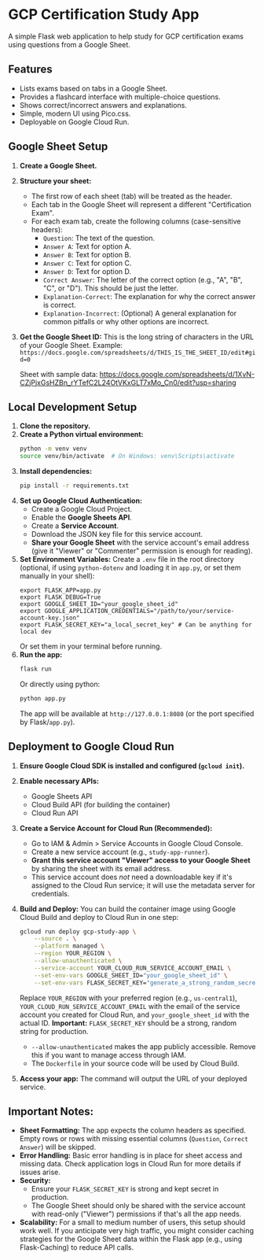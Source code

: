 # GCP Certification Study App

A simple Flask web application to help study for GCP certification exams using questions from a Google Sheet.

## Features

- Lists exams based on tabs in a Google Sheet.
- Provides a flashcard interface with multiple-choice questions.
- Shows correct/incorrect answers and explanations.
- Simple, modern UI using Pico.css.
- Deployable on Google Cloud Run.

## Google Sheet Setup

1.  **Create a Google Sheet.**
2.  **Structure your sheet:**
    * The first row of each sheet (tab) will be treated as the header.
    * Each tab in the Google Sheet will represent a different "Certification Exam".
    * For each exam tab, create the following columns (case-sensitive headers):
        * `Question`: The text of the question.
        * `Answer A`: Text for option A.
        * `Answer B`: Text for option B.
        * `Answer C`: Text for option C.
        * `Answer D`: Text for option D.
        * `Correct Answer`: The letter of the correct option (e.g., "A", "B", "C", or "D"). This should be just the letter.
        * `Explanation-Correct`: The explanation for why the correct answer is correct.
        * `Explanation-Incorrect`: (Optional) A general explanation for common pitfalls or why other options are incorrect.
3.  **Get the Google Sheet ID:** This is the long string of characters in the URL of your Google Sheet.
    Example: `https://docs.google.com/spreadsheets/d/THIS_IS_THE_SHEET_ID/edit#gid=0`

    Sheet with sample data:  https://docs.google.com/spreadsheets/d/1XvN-CZjPjxGsHZBn_rYTefC2L24OtVKxGLT7xMo_Cn0/edit?usp=sharing


## Local Development Setup

1.  **Clone the repository.**
2.  **Create a Python virtual environment:**
    ```bash
    python -m venv venv
    source venv/bin/activate  # On Windows: venv\Scripts\activate
    ```
3.  **Install dependencies:**
    ```bash
    pip install -r requirements.txt
    ```
4.  **Set up Google Cloud Authentication:**
    * Create a Google Cloud Project.
    * Enable the **Google Sheets API**.
    * Create a **Service Account**.
    * Download the JSON key file for this service account.
    * **Share your Google Sheet** with the service account's email address (give it "Viewer" or "Commenter" permission is enough for reading).
5.  **Set Environment Variables:**
    Create a `.env` file in the root directory (optional, if using `python-dotenv` and loading it in `app.py`, or set them manually in your shell):
    ```env
    export FLASK_APP=app.py
    export FLASK_DEBUG=True
    export GOOGLE_SHEET_ID="your_google_sheet_id"
    export GOOGLE_APPLICATION_CREDENTIALS="/path/to/your/service-account-key.json"
    export FLASK_SECRET_KEY="a_local_secret_key" # Can be anything for local dev
    ```
    Or set them in your terminal before running.
6.  **Run the app:**
    ```bash
    flask run
    ```
    Or directly using python:
    ```bash
    python app.py
    ```
    The app will be available at `http://127.0.0.1:8080` (or the port specified by Flask/`app.py`).

## Deployment to Google Cloud Run

1.  **Ensure Google Cloud SDK is installed and configured (`gcloud init`).**
2.  **Enable necessary APIs:**
    * Google Sheets API
    * Cloud Build API (for building the container)
    * Cloud Run API
3.  **Create a Service Account for Cloud Run (Recommended):**
    * Go to IAM & Admin > Service Accounts in Google Cloud Console.
    * Create a new service account (e.g., `study-app-runner`).
    * **Grant this service account "Viewer" access to your Google Sheet** by sharing the sheet with its email address.
    * This service account does *not* need a downloadable key if it's assigned to the Cloud Run service; it will use the metadata server for credentials.
4.  **Build and Deploy:**
    You can build the container image using Google Cloud Build and deploy to Cloud Run in one step:
    ```bash
    gcloud run deploy gcp-study-app \
        --source . \
        --platform managed \
        --region YOUR_REGION \
        --allow-unauthenticated \
        --service-account YOUR_CLOUD_RUN_SERVICE_ACCOUNT_EMAIL \
        --set-env-vars GOOGLE_SHEET_ID="your_google_sheet_id" \
        --set-env-vars FLASK_SECRET_KEY="generate_a_strong_random_secret_for_production" \
    ```
    Replace `YOUR_REGION` with your preferred region (e.g., `us-central1`), `YOUR_CLOUD_RUN_SERVICE_ACCOUNT_EMAIL` with the email of the service account you created for Cloud Run, and `your_google_sheet_id` with the actual ID.
    **Important:** `FLASK_SECRET_KEY` should be a strong, random string for production.

    * `--allow-unauthenticated` makes the app publicly accessible. Remove this if you want to manage access through IAM.
    * The `Dockerfile` in your source code will be used by Cloud Build.

5.  **Access your app:** The command will output the URL of your deployed service.

## Important Notes:

* **Sheet Formatting:** The app expects the column headers as specified. Empty rows or rows with missing essential columns (`Question`, `Correct Answer`) will be skipped.
* **Error Handling:** Basic error handling is in place for sheet access and missing data. Check application logs in Cloud Run for more details if issues arise.
* **Security:**
    * Ensure your `FLASK_SECRET_KEY` is strong and kept secret in production.
    * The Google Sheet should only be shared with the service account with read-only ("Viewer") permissions if that's all the app needs.
* **Scalability:** For a small to medium number of users, this setup should work well. If you anticipate very high traffic, you might consider caching strategies for the Google Sheet data within the Flask app (e.g., using Flask-Caching) to reduce API calls.
